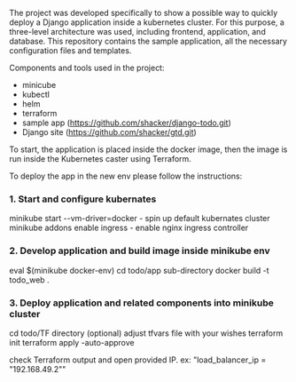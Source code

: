 The project was developed specifically to show a possible way to quickly deploy a Django application inside a kubernetes cluster. For this purpose, a three-level architecture was used, including frontend, application, and database. This repository contains the sample application, all the necessary configuration files and templates.

Components and tools used in the project:
 - minicube
 - kubectl 
 - helm
 - terraform
 - sample app (https://github.com/shacker/django-todo.git)
 - Django site (https://github.com/shacker/gtd.git)

To start, the application is placed inside the docker image, then the image is run inside the Kubernetes caster using Terraform.

To deploy the app in the new env please follow the instructions:

### 1. Start and configure kubernates
minikube start --vm-driver=docker   -   spin up default kubernates cluster
minikube addons enable ingress  -   enable nginx ingress controller

### 2. Develop application and build image inside minikube env
eval $(minikube docker-env)
cd todo/app sub-directory
docker build -t todo_web .

### 3. Deploy application and related components into minikube cluster
cd todo/TF directory
(optional) adjust tfvars file with your wishes
terraform init
terraform apply -auto-approve

check Terraform output and open provided IP. ex: "load_balancer_ip = "192.168.49.2""